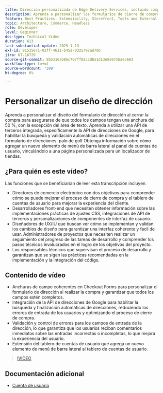 ```yaml
---
title: Dirección personalizada de Edge Delivery Services, incluido completado automático
description: Aprenda a personalizar los formularios de cierre de compra de comercio electrónico e integrar Búsqueda de direcciones de Google para mejorar la experiencia del usuario y reducir los errores de entrada.
feature: Best Practices, Extensibility, Storefront, Tools and External Services
topic: Architecture, Commerce, Headless
role: Developer
level: Beginner
doc-type: Technical Video
duration: 613
last-substantial-update: 2025-1-13
exl-id: 91535671-02ff-4611-b452-0325792ad70b
jira: KT-16729
source-git-commit: 9bb310a586c707ff02c3d8a1d13e86075baec603
workflow-type: tm+mt
source-wordcount: '309'
ht-degree: 0%

---
```



# Personalizar un diseño de dirección

Aprenda a personalizar el diseño del formulario de dirección al cerrar la compra para asegurarse de que todos los campos tengan una anchura del 50 %, con la excepción del área de texto. Aprenda a utilizar una API de terceros integrada, específicamente la API de direcciones de Google, para habilitar la búsqueda y validación automáticas de direcciones en el formulario de direcciones. palo de golf Obtenga información sobre cómo agregar un nuevo elemento de menú de barra lateral al panel de cuentas de usuario, vinculándolo a una página personalizada para un localizador de tiendas.

## ¿Para quién es este vídeo?

Las funciones que se beneficiarían de leer esta transcripción incluyen:

* Directores de comercio electrónico con dos objetivos para comprender cómo se puede mejorar el proceso de cierre de compra y el tablero de cuentas de usuario para mejorar la experiencia del cliente.
* Desarrolladores front-end que necesiten obtener información sobre las implementaciones prácticas de ajustes CSS, integraciones de API de terceros y personalizaciones de componentes de interfaz de usuario.
* Diseñadores de UX/IU que buscan ver cómo se implementan y validan los cambios de diseño para garantizar una interfaz coherente y fácil de usar.
Administradores de proyectos que necesiten realizar un seguimiento del progreso de las tareas de desarrollo y comprender los pasos técnicos involucrados en el logro de los objetivos del proyecto.
* Los responsables técnicos que supervisan el proceso de desarrollo y garantizan que se sigan las prácticas recomendadas en la implementación y la integración del código.


## Contenido de vídeo

* Anchuras de campo coherentes en Checkout Forms para personalizar el formulario de dirección al realizar la compra y garantizar que todos los campos estén completos.
* Integración de la API de direcciones de Google para habilitar la búsqueda y finalización automáticas de direcciones, reduciendo los errores de entrada de los usuarios y optimizando el proceso de cierre de compra.
* Validación y control de errores para los campos de entrada de la dirección, lo que garantiza que los usuarios reciban comentarios inmediatos sobre las entradas incorrectas o incompletas, lo que mejora la experiencia del usuario.
* Extensión del tablero de cuentas de usuario que agrega un nuevo elemento de menú de barra lateral al tablero de cuentas de usuario.

>[!VIDEO](https://video.tv.adobe.com/v/3442787?learn=on)

## Documentación adicional

* [Cuenta de usuario](https://experienceleague.adobe.com/developer/commerce/storefront/dropins/user-account/tutorials/)
